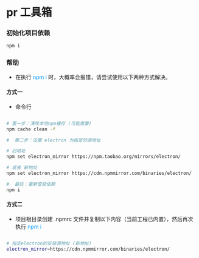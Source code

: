# pr 工具箱

### 初始化项目依赖

```bash
npm i
```

### 帮助

- 在执行 <font color="#0097ff">npm i</font> 时，大概率会报错，请尝试使用以下两种方式解决。

#### 方式一

- 命令行

```bash

# 第一步：清除本地npm缓存 (可能需要)
npm cache clean -f

#  第二步：设置 electron 为指定的源地址

# 旧地址
npm set electron_mirror https://npm.taobao.org/mirrors/electron/

# 或者 新地址
npm set electron_mirror https://cdn.npmmirror.com/binaries/electron/

#  最后：重新安装依赖
npm i

```

#### 方式二

- 项目根目录创建 .npmrc 文件并复制以下内容（当前工程已内置），然后再次执行 <font color="#0097ff">npm i</font>

```bash

# 指定electron的安装源地址 (新地址)
electron_mirror=https://cdn.npmmirror.com/binaries/electron/

```
